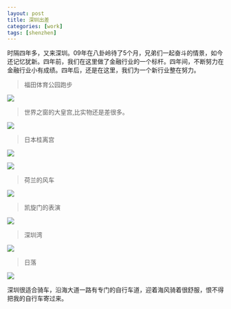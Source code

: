 ```yaml
---
layout: post
title: 深圳出差
categories: [work]
tags: [shenzhen]
---
```


时隔四年多，又来深圳。09年在八卦岭待了5个月，兄弟们一起奋斗的情景，如今还记忆犹新。四年前，我们在这里做了金融行业的一个标杆。四年间，不断努力在金融行业小有成绩。四年后，还是在这里，我们为一个新行业整在努力。

>福田体育公园跑步

![](https://nuj3vq.bn1.livefilestore.com/y2p5tSSJ7_dp9w1NOIgz93fU4sb9LPNkXnTx5m4L642pN15kxYiZOYgyJ1NpiSD59J4KRyfJXj1NUKXEFf1-7dBxb7n6WLOACUptnOO0Vh4SfU/IMG_20130706_164642.jpg?psid=1)

>世界之窗的大皇宫,比实物还是差很多。

![](https://nuj3vq.bn1.livefilestore.com/y2pW2lv7KsfJst72F5yLKPDkt4dmQ1ad8SXOqw-x9BSt2vb_60b5YDY6dXunx7ZIJzx4eyYUYafYLriivgoXkU_vMzkHjkOceYAOaFw0arwTww/IMG_20130707_150842.jpg?psid=1)

>日本桂离宫

![](https://nuj3vq.bn1.livefilestore.com/y2p3tN0V8VD-IMz3jS6WDf42HDf5T6LVl9EhOlLw4TBcKaZr-QkkbVGY9QiRp6pugTDZTwJDP2jtLlUpi8g7m62Ii5AG-BOuR2FqwpnkI0Oujw/IMG_20130707_152049.jpg?psid=1)

![](http://f.hiphotos.bdimg.com/album/s%3D550%3Bq%3D90%3Bc%3Dxiangce%2C100%2C100/sign=6c5f586b9d82d158bf8259b4b03168e5/b2de9c82d158ccbfd1d76bbf18d8bc3eb03541c8.jpg?referer=2f133d3dd53f87948ae87c1eafc6&x=.jpg)

>荷兰的风车

![](https://nuj3vq.bn1.livefilestore.com/y2pouG1kVS3nvTb-zLt06sGJhf3tvXpns-rd0Ug1kGrJnmyMyDU5DkcZ8wDVsU6VCpgqt7FI6fXHt840G6P6SMt4FaFfGve0-wNAj09FCj_19w/IMG_20130707_161800.jpg?psid=1)

>凯旋门的表演

![](https://nuj3vq.bn1.livefilestore.com/y2p_Em8mabNcfMiys5WhkTAx91JAQ6crBXtxUSvlF3lkgtV5DSgjonxIFTgAyR-pPVV4RgIq2nCc3OUBV4aujKtjKY5EmW_9fnHOrUl75t-ZkE/IMG_20130707_173944.jpg?psid=1)

>深圳湾

![](https://nuj3vq.bn1.livefilestore.com/y2pgSiq1ZYZzLHS_IzT-Ue7TMId_BQgwf41Lw500McDAi5yxoURbC7yq3EJfr4B1Dmqra5sDCEOexT89MczUF0jket9t5vk0YqUdd63ghadkRU/IMG_20130713_183822.jpg?psid=1)

>日落

![](https://nuj3vq.bn1.livefilestore.com/y2p1mDsPCKoC3COW6mVwRpUmuWdrGigU18r0eRFG74w30o5rOabE4fMi98uM8jjh-tRsGUTy8B98IVKvNMvpyrikLviDRJTTJfI-twV67CnQwE/IMG_20130713_181948.jpg?psid=1)

深圳很适合骑车，沿海大道一路有专门的自行车道，迎着海风骑着很舒服，恨不得把我的自行车寄过来。
